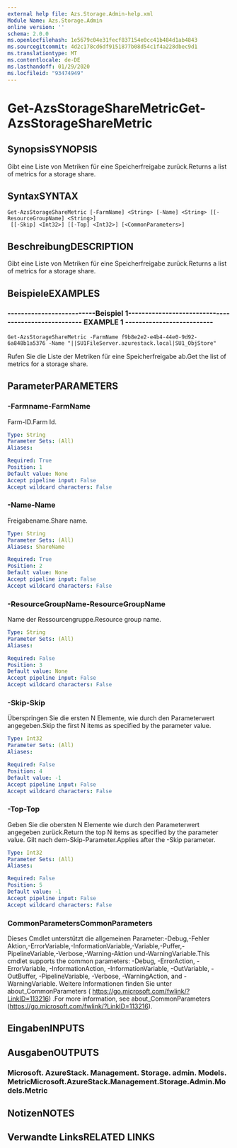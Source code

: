 ```yaml
---
external help file: Azs.Storage.Admin-help.xml
Module Name: Azs.Storage.Admin
online version: ''
schema: 2.0.0
ms.openlocfilehash: 1e5679c04e31fecf837154e0cc41b484d1ab4843
ms.sourcegitcommit: 4d2c178cd6df9151877b08d54c1f4a228dbec9d1
ms.translationtype: MT
ms.contentlocale: de-DE
ms.lasthandoff: 01/29/2020
ms.locfileid: "93474949"
---
```

# <span data-ttu-id="5ff10-101">Get-AzsStorageShareMetric</span><span class="sxs-lookup"><span data-stu-id="5ff10-101">Get-AzsStorageShareMetric</span></span>

## <span data-ttu-id="5ff10-102">Synopsis</span><span class="sxs-lookup"><span data-stu-id="5ff10-102">SYNOPSIS</span></span>
<span data-ttu-id="5ff10-103">Gibt eine Liste von Metriken für eine Speicherfreigabe zurück.</span><span class="sxs-lookup"><span data-stu-id="5ff10-103">Returns a list of metrics for a storage share.</span></span>

## <span data-ttu-id="5ff10-104">Syntax</span><span class="sxs-lookup"><span data-stu-id="5ff10-104">SYNTAX</span></span>

```
Get-AzsStorageShareMetric [-FarmName] <String> [-Name] <String> [[-ResourceGroupName] <String>]
 [[-Skip] <Int32>] [[-Top] <Int32>] [<CommonParameters>]
```

## <span data-ttu-id="5ff10-105">Beschreibung</span><span class="sxs-lookup"><span data-stu-id="5ff10-105">DESCRIPTION</span></span>
<span data-ttu-id="5ff10-106">Gibt eine Liste von Metriken für eine Speicherfreigabe zurück.</span><span class="sxs-lookup"><span data-stu-id="5ff10-106">Returns a list of metrics for a storage share.</span></span>

## <span data-ttu-id="5ff10-107">Beispiele</span><span class="sxs-lookup"><span data-stu-id="5ff10-107">EXAMPLES</span></span>

### <span data-ttu-id="5ff10-108">--------------------------Beispiel 1--------------------------</span><span class="sxs-lookup"><span data-stu-id="5ff10-108">-------------------------- EXAMPLE 1 --------------------------</span></span>
```
Get-AzsStorageShareMetric -FarmName f9b8e2e2-e4b4-44e0-9d92-6a848b1a5376 -Name "||SU1FileServer.azurestack.local|SU1_ObjStore"
```

<span data-ttu-id="5ff10-109">Rufen Sie die Liste der Metriken für eine Speicherfreigabe ab.</span><span class="sxs-lookup"><span data-stu-id="5ff10-109">Get the list of metrics for a storage share.</span></span>

## <span data-ttu-id="5ff10-110">Parameter</span><span class="sxs-lookup"><span data-stu-id="5ff10-110">PARAMETERS</span></span>

### <span data-ttu-id="5ff10-111">-Farmname</span><span class="sxs-lookup"><span data-stu-id="5ff10-111">-FarmName</span></span>
<span data-ttu-id="5ff10-112">Farm-ID.</span><span class="sxs-lookup"><span data-stu-id="5ff10-112">Farm Id.</span></span>

```yaml
Type: String
Parameter Sets: (All)
Aliases: 

Required: True
Position: 1
Default value: None
Accept pipeline input: False
Accept wildcard characters: False
```

### <span data-ttu-id="5ff10-113">-Name</span><span class="sxs-lookup"><span data-stu-id="5ff10-113">-Name</span></span>
<span data-ttu-id="5ff10-114">Freigabename.</span><span class="sxs-lookup"><span data-stu-id="5ff10-114">Share name.</span></span>

```yaml
Type: String
Parameter Sets: (All)
Aliases: ShareName

Required: True
Position: 2
Default value: None
Accept pipeline input: False
Accept wildcard characters: False
```

### <span data-ttu-id="5ff10-115">-ResourceGroupName</span><span class="sxs-lookup"><span data-stu-id="5ff10-115">-ResourceGroupName</span></span>
<span data-ttu-id="5ff10-116">Name der Ressourcengruppe.</span><span class="sxs-lookup"><span data-stu-id="5ff10-116">Resource group name.</span></span>

```yaml
Type: String
Parameter Sets: (All)
Aliases: 

Required: False
Position: 3
Default value: None
Accept pipeline input: False
Accept wildcard characters: False
```

### <span data-ttu-id="5ff10-117">-Skip</span><span class="sxs-lookup"><span data-stu-id="5ff10-117">-Skip</span></span>
<span data-ttu-id="5ff10-118">Überspringen Sie die ersten N Elemente, wie durch den Parameterwert angegeben.</span><span class="sxs-lookup"><span data-stu-id="5ff10-118">Skip the first N items as specified by the parameter value.</span></span>

```yaml
Type: Int32
Parameter Sets: (All)
Aliases: 

Required: False
Position: 4
Default value: -1
Accept pipeline input: False
Accept wildcard characters: False
```

### <span data-ttu-id="5ff10-119">-Top</span><span class="sxs-lookup"><span data-stu-id="5ff10-119">-Top</span></span>
<span data-ttu-id="5ff10-120">Geben Sie die obersten N Elemente wie durch den Parameterwert angegeben zurück.</span><span class="sxs-lookup"><span data-stu-id="5ff10-120">Return the top N items as specified by the parameter value.</span></span>
<span data-ttu-id="5ff10-121">Gilt nach dem-Skip-Parameter.</span><span class="sxs-lookup"><span data-stu-id="5ff10-121">Applies after the -Skip parameter.</span></span>

```yaml
Type: Int32
Parameter Sets: (All)
Aliases: 

Required: False
Position: 5
Default value: -1
Accept pipeline input: False
Accept wildcard characters: False
```

### <span data-ttu-id="5ff10-122">CommonParameters</span><span class="sxs-lookup"><span data-stu-id="5ff10-122">CommonParameters</span></span>
<span data-ttu-id="5ff10-123">Dieses Cmdlet unterstützt die allgemeinen Parameter:-Debug,-Fehler Aktion,-ErrorVariable,-InformationVariable,-Variable,-Puffer,-PipelineVariable,-Verbose,-Warning-Aktion und-WarningVariable.</span><span class="sxs-lookup"><span data-stu-id="5ff10-123">This cmdlet supports the common parameters: -Debug, -ErrorAction, -ErrorVariable, -InformationAction, -InformationVariable, -OutVariable, -OutBuffer, -PipelineVariable, -Verbose, -WarningAction, and -WarningVariable.</span></span> <span data-ttu-id="5ff10-124">Weitere Informationen finden Sie unter about_CommonParameters ( https://go.microsoft.com/fwlink/?LinkID=113216) .</span><span class="sxs-lookup"><span data-stu-id="5ff10-124">For more information, see about_CommonParameters (https://go.microsoft.com/fwlink/?LinkID=113216).</span></span>

## <span data-ttu-id="5ff10-125">Eingaben</span><span class="sxs-lookup"><span data-stu-id="5ff10-125">INPUTS</span></span>

## <span data-ttu-id="5ff10-126">Ausgaben</span><span class="sxs-lookup"><span data-stu-id="5ff10-126">OUTPUTS</span></span>

### <span data-ttu-id="5ff10-127">Microsoft. AzureStack. Management. Storage. admin. Models. Metric</span><span class="sxs-lookup"><span data-stu-id="5ff10-127">Microsoft.AzureStack.Management.Storage.Admin.Models.Metric</span></span>

## <span data-ttu-id="5ff10-128">Notizen</span><span class="sxs-lookup"><span data-stu-id="5ff10-128">NOTES</span></span>

## <span data-ttu-id="5ff10-129">Verwandte Links</span><span class="sxs-lookup"><span data-stu-id="5ff10-129">RELATED LINKS</span></span>

